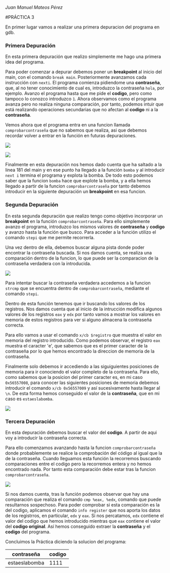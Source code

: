 *Juan Manuel Mateos Pérez*

#PRÁCTICA 3

En primer lugar vamos a realizar una primera depuracion del programa en gdb.

### Primera Depuración
En esta primera depuración que realizo simplemente me hago una primera idea del programa.

Para poder comenzar a depurar debemos poner un **breakpoint** al inicio del main, con el comando `break main`. Posteriormente avanzamos cada instrucción con `nexti`.
El programa comienza pidiendome una **contraseña**, que, al no tener conocimiento de cual es, introduzco la contraseña `hola`, por ejemplo.
Avanzo el programa hasta que me pide el **codigo**, pero como tampoco lo conozco introduzco `1`.
Ahora observamos como el programa avanza pero no realiza ninguna comparación, por tanto, podemos intuir que está realizando operaciones secundarias que no afectan al **codigo** ni a la **contraseña**.

Vemos ahora que el programa entra en una funcion llamada `comprobarcontraseña` que no sabemos que realiza, asi que debemos recordar volver a entrar en la función en futuras depuraciones.

![](./Imagenes/1.jpg)

![](./Imagenes/2.jpg)

Finalmente en esta depuración nos hemos dado cuenta que ha saltado a la linea 181 del main y en ese punto ha llegado a la función `bomba` y al introducir `next i` termina el programa y explota la bomba. De todo esto podemos saber que la funcion `bomba` hace que explote la bomba, y a ella hemos llegado a partir de la funcion `comprobarcontraseña` por tanto debemos introducir en la siguiente depuración un **breakpoint** en esa funcion.

### Segunda Depuración

En esta segunda depuración que realizo tengo como objetivo incorporar un **breakpoint** en la función `comprobarcontraseña`. Para ello simplemente avanzo el programa, introduzco los mismos valores de **contraseña** y **codigo** y avanzo hasta la función que busco. Para acceder a la función utilizo el comando `stepi` que me permite recorrerla.

Una vez dentro de ella, debemos buscar alguna pista donde poder encontrar la contraseña buscada. Si nos damos cuenta, se realiza una comparación dentro de la funcion, lo que puede ser la comparacion de la contraseña verdadera con la introducida.

![](./Imagenes/3.jpg)

Para intentar buscar la contraseña verdadera accedemos a la funcion `strcmp` que se encuentra dentro de `comprobarcontraseña`, mediante el comando `stepi`.

Dentro de esta función tenemos que ir buscando los valores de los registros. Nos damos cuenta que al inicio de la intrucción modifica algunos valores de los registros `eax` y `edx` por tanto vamos a mostrar los valores en memoria de estos registros para ver si alguno almacena la contraseña correcta.

Para ello vamos a usar el comando `x/cb $registro` que muestra el valor en memoria del registro introducido. Como podemos observar, el registro `eax` muestra el caracter 'e', que sabemos que es el primer caracter de la contraseña por lo que hemos encontrado la direccion de memoria de la contraseña.

Finalmente solo debemos ir accediendo a las siguiguientes posiciones de memoria para ir conociendo el valor completo de la contraseña. Para ello, como sabemos que la posicion del primer caracter es, en mi caso `0x56557008`, para conocer las siguientes posiciones de memoria debemos introducir el comando `x/cb 0x56557009` y así sucesivamente hasta llegar al `\n`. De esta forma hemos conseguido el valor de la **contraseña**, que en mi caso es `estaeslabomba`.

![](./Imagenes/4.jpg)

### Tercera Depuración

En esta depuración debemos buscar el valor del **codigo**. A partir de aqui voy a introducir la contraseña correcta.

Para ello comenzamos avanzando hasta la funcion `comprobarcontraseña` donde probablemente se realice la comprobación del código al igual que la de la contraseña. Cuando lleguamos esta función la recorremos buscando comparaciones entre el codigo pero la recorremos entera y no hemos encontrado nada. Por tanto esta comparación debe estar tras la funcion `comprobarcontraseña`.

![](./Imagenes/5.jpg)

Si nos damos cuenta, tras la función podemos observar que hay una comparación que realiza el comando `cmp %eax, %edx`, comando que puede resultarnos sospechoso. Para poder comprobar si esta comparación es la del codigo, aplicamos el comando `info register` que nos aporta los datos de los registrros, en particular, `edx` y `eax`. Si nos percatamos, `edx` contiene el valor del codigo que hemos introducido mientras que `eax` contiene el valor del **codigo original**. Así hemos conseguido extraer la **contraseña** y el **codigo** del programa.

Concluimos la Práctica diciendo la solucion del programa:

|contraseña|codigo|
|---|---|
|estaeslabomba|1111|
